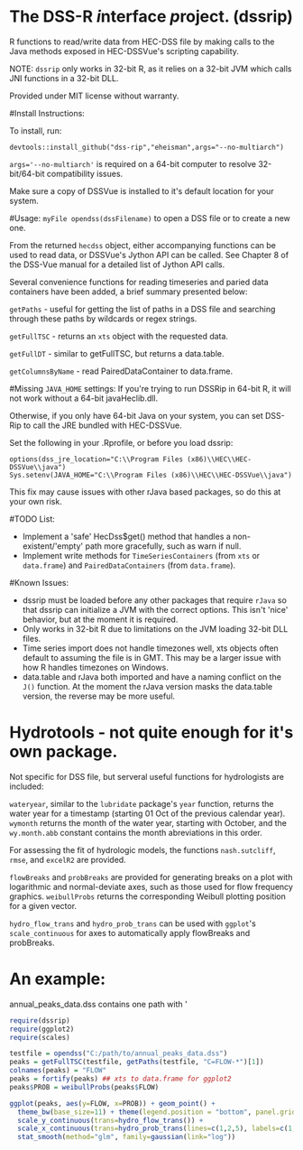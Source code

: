 The DSS-R *i*nterface *p*roject. (dssrip)
=========================================

R functions to read/write data from HEC-DSS file by making calls to the Java methods exposed in HEC-DSSVue's scripting capability.

NOTE: ```dssrip``` only works in 32-bit R, as it relies on a 32-bit JVM which calls JNI functions in a 32-bit DLL.

Provided under MIT license without warranty.

#Install Instructions:

To install, run:
```
devtools::install_github("dss-rip","eheisman",args="--no-multiarch")
```

```args='--no-multiarch'``` is required on a 64-bit computer to resolve 32-bit/64-bit compatibility issues.

Make sure a copy of DSSVue is installed to it's default location for your system.

#Usage:
```myFile opendss(dssFilename)``` to open a DSS file or to create a new one.  

From the returned ```hecdss``` object, either accompanying functions can be used to read data, or DSSVue's Jython API can be called.  See Chapter 8 of the DSS-Vue manual for a detailed list of Jython API calls.

Several convenience functions for reading timeseries and paried data containers have been added, a brief summary presented below:

```getPaths``` - useful for getting the list of paths in a DSS file and searching through these paths by wildcards or regex strings.

```getFullTSC``` - returns an ```xts``` object with the requested data.

```getFullDT``` - similar to getFullTSC, but returns a data.table.

```getColumnsByName``` - read PairedDataContainer to data.frame.

#Missing ```JAVA_HOME``` settings:
If you're trying to run DSSRip in 64-bit R, it will not work without a 64-bit javaHeclib.dll.

Otherwise, if you only have 64-bit Java on your system, you can set DSS-Rip to call the JRE bundled with HEC-DSSVue.

Set the following in your .Rprofile, or before you load dssrip:

```
options(dss_jre_location="C:\\Program Files (x86)\\HEC\\HEC-DSSVue\\java")
Sys.setenv(JAVA_HOME="C:\\Program Files (x86)\\HEC\\HEC-DSSVue\\java")
```

This fix may cause issues with other rJava based packages, so do this at your own risk.


#TODO List:
- Implement a 'safe' HecDss$get() method that handles a non-existent/'empty' path more gracefully, such as warn if null.
- Implement write methods for ```TimeSeriesContainers``` (from ```xts``` or ```data.frame```) and ```PairedDataContainers``` (from ```data.frame```).

#Known Issues:
- dssrip must be loaded before any other packages that require ```rJava``` so that dssrip can initialize a JVM with the correct options.  This isn't 'nice' behavior, but at the moment it is required.
- Only works in 32-bit R due to limitations on the JVM loading 32-bit DLL files.
- Time series import does not handle timezones well, xts objects often default to assuming the file is in GMT.  This may be a larger issue with how R handles timezones on Windows.
- data.table and rJava both imported and have a naming conflict on the ```J()``` function.  At the moment the rJava version masks the data.table version, the reverse may be more useful.

# Hydrotools - not quite enough for it's own package.

Not specific for DSS file, but serveral useful functions for hydrologists are included:

```wateryear```, similar to the ```lubridate``` package's ```year``` function, returns the water year for a timestamp (starting 01 Oct of the previous calendar year). ```wymonth``` returns the month of the water year, starting with October, and the ```wy.month.abb``` constant contains the month abreviations in this order.

For assessing the fit of hydrologic models, the functions ```nash.sutcliff```, ```rmse```, and ```excelR2``` are provided.

```flowBreaks``` and ```probBreaks``` are provided for generating breaks on a plot with logarithmic and normal-deviate axes, such as those used for flow frequency graphics.  ```weibullProbs``` returns the corresponding Weibull plotting position for a given vector.

```hydro_flow_trans``` and ```hydro_prob_trans``` can be used with ```ggplot```'s ```scale_continuous``` for axes to automatically apply flowBreaks and probBreaks.

# An example:
annual_peaks_data.dss contains one path with '

```r
require(dssrip)
require(ggplot2)
require(scales)

testfile = opendss("C:/path/to/annual_peaks_data.dss")
peaks = getFullTSC(testfile, getPaths(testfile, "C=FLOW-*")[1])
colnames(peaks) = "FLOW"
peaks = fortify(peaks) ## xts to data.frame for ggplot2
peaks$PROB = weibullProbs(peaks$FLOW)

ggplot(peaks, aes(y=FLOW, x=PROB)) + geom_point() + 
  theme_bw(base_size=11) + theme(legend.position = "bottom", panel.grid.minor=element_blank()) +
  scale_y_continuous(trans=hydro_flow_trans()) + 
  scale_x_continuous(trans=hydro_prob_trans(lines=c(1,2,5), labels=c(1,2,5), byPeriod=TRUE)) + 
  stat_smooth(method="glm", family=gaussian(link="log"))
```
